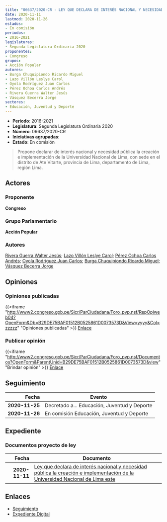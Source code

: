 ```yaml
---
title: "06637/2020-CR - LEY QUE DECLARA DE INTERÉS NACIONAL Y NECESIDAD PÚBLICA LA CREACIÓN E IMPLEMENTEACIÓN DE LA UNIVERSIDAD NACIONAL DE LIMA ESTE"
date: 2020-11-11
lastmod: 2020-11-26
estados:
- En comisión
periodos:
- 2016-2021
legislaturas:
- Segunda Legislatura Ordinaria 2020
proponentes:
- Congreso
grupos:
- Acción Popular
autores:
- Burga Chuquipiondo Ricardo Miguel
- Lazo Villón Leslye Carol
- Oyola Rodríguez Juan Carlos
- Pérez Ochoa Carlos Andrés
- Rivera Guerra Walter Jesús
- Vásquez Becerra Jorge
sectores:
- Educación, Juventud y Deporte
---
```

- **Periodo**: 2016-2021
- **Legislatura**: Segunda Legislatura Ordinaria 2020
- **Número**: 06637/2020-CR
- **Iniciativas agrupadas**: 
- **Estado**: En comisión

> Propone declarar de interés nacional y necesidad pública la creación e implementación de la Universidad Nacional de Lima, con sede en el distrito de Ate Vitarte, provincia de Lima, departamento de Lima, región Lima.


## Actores

### Proponente

**Congreso**

### Grupo Parlamentario

**Acción Popular**

### Autores

[Rivera Guerra Walter Jesús](mailto:mailto:wriverag@congreso.gob.pe); [Lazo Villón Leslye Carol](mailto:mailto:llazo@congreso.gob.pe); [Pérez Ochoa Carlos Andrés](mailto:mailto:cperezo@congreso.gob.pe); [Oyola Rodríguez Juan Carlos](mailto:mailto:joyola@congreso.gob.pe); [Burga Chuquipiondo Ricardo Miguel](mailto:mailto:rburga@congreso.gob.pe); [Vásquez Becerra Jorge](mailto:mailto:jvasquezb@congreso.gob.pe)

## Opiniones

### Opiniones publicadas

{{<iframe "http://www2.congreso.gob.pe/Sicr/ParCiudadana/Foro_pvp.nsf/RepOpiweb04?OpenForm&Db=B29DE75BAF01512B0525861D0073573D&View=yyyy&Col=zzzzz" "Opiniones publicadas" >}}
[Enlace](http://www2.congreso.gob.pe/Sicr/ParCiudadana/Foro_pvp.nsf/RepOpiweb04?OpenForm&Db=B29DE75BAF01512B0525861D0073573D&View=yyyy&Col=zzzzz)

### Publicar opinión

{{<iframe "http://www2.congreso.gob.pe/Sicr/ParCiudadana/Foro_pvp.nsf/Documentos?OpenForm&ParentUnid=B29DE75BAF01512B0525861D0073573D&view" "Brindar opinión" >}}
[Enlace](http://www2.congreso.gob.pe/Sicr/ParCiudadana/Foro_pvp.nsf/Documentos?OpenForm&ParentUnid=B29DE75BAF01512B0525861D0073573D&view)


## Seguimiento

| Fecha | Evento |
|------:|--------|
| **2020-11-25** | Decretado a... Educación, Juventud y Deporte |
| **2020-11-26** | En comisión Educación, Juventud y Deporte |

## Expediente

### Documentos proyecto de ley

| Fecha | Documento |
|------:|-----------|
| **2020-11-11** | [Ley que declara de interés nacional y necesidad pública la creación e implementación de la Universidad Nacional de Lima este](https://leyes.congreso.gob.pe/Documentos/2016_2021/Proyectos_de_Ley_y_de_Resoluciones_Legislativas/PL0663720201111.pdf) |

## Enlaces

- [Seguimiento](http://www2.congreso.gob.pe/Sicr/TraDocEstProc/CLProLey2016.nsf/f7fff46988ca05b1052578e100829cc7/d4125f2a5e96e2000525861e000376b2?OpenDocument)
- [Expediente Digital](http://www2.congreso.gob.pe/Sicr/TraDocEstProc/Expvirt_2011.nsf/visbusqptramdoc1621/06637?opendocument)

